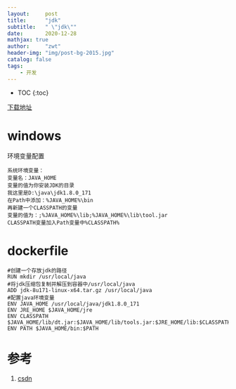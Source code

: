 ```yaml
---
layout:     post
title:      "jdk"
subtitle:   " \"jdk\""
date:       2020-12-28
mathjax: true
author:     "zwt"
header-img: "img/post-bg-2015.jpg"
catalog: false
tags:
    - 开发
---
```

* TOC
{:toc}

[下载地址](https://www.oracle.com/java/technologies/javase-downloads.html)
# windows
环境变量配置
```
系统环境变量：
变量名：JAVA_HOME
变量的值为你安装JDK的目录
我这里是D:\java\jdk1.8.0_171
在Path中添加：%JAVA_HOME%\bin
再新建一个CLASSPATH的变量
变量的值为：;%JAVA_HOME%\lib;%JAVA_HOME%\lib\tool.jar
CLASSPATH变量加入Path变量中%CLASSPATH%
```
# dockerfile

```
#创建一个存放jdk的路径
RUN mkdir /usr/local/java
#将jdk压缩包复制并解压到容器中/usr/local/java
ADD jdk-8u171-linux-x64.tar.gz /usr/local/java
#配置java环境变量
ENV JAVA_HOME /usr/local/java/jdk1.8.0_171
ENV JRE_HOME $JAVA_HOME/jre
ENV CLASSPATH $JAVA_HOME/lib/dt.jar:$JAVA_HOME/lib/tools.jar:$JRE_HOME/lib:$CLASSPATH
ENV PATH $JAVA_HOME/bin:$PATH
```

# 参考
1. [csdn](https://blog.csdn.net/weixin_43288858/article/details/104647987)